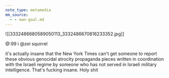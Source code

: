 ```yaml
---
note_type: metamedia
mm_source:
  - - own-goal.md
---
```


![[3332486680589050113_3332486670816233352.jpg]]

@:99
i @zei squirrel

it's actually insane that the New York Times
can't get someone to report these obvious
genocidal atrocity propaganda pieces written in
coordination with the Israeli regime by
someone who has not served in Israeli military
intelligence. That's fucking insane. Holy shit

